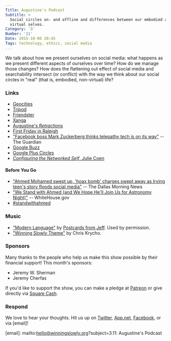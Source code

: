 ```yaml
---
Title: Augustine's Podcast
Subtitle: >
  Social circles on- and offline and differences between our embodied and
  virtual selves.
Category: '3'
Number: '11'
Date: 2015-10-06 20:45
Tags: technology, ethics, social media
...
```


We talk about how we present ourselves on social media: what happens as we
present different aspects of ourselves over time? How do we manage those
changes? How does the flattening out effect of social media and searchability
intersect (or conflict) with the way we think about our social circles in "real"
(that is, embodied, non-virtual) life?

### Links

  - [Geocities](https://en.wikipedia.org/wiki/Yahoo!_GeoCities)
  - [Tripod](https://en.wikipedia.org/wiki/Tripod.com)
  - [Friendster](https://en.wikipedia.org/wiki/Friendster)
  - [Xanga](https://en.wikipedia.org/wiki/Xanga)
  - [Augustine's _Retractions_](https://muse.jhu.edu/books/9780813211602)
  - [First Friday in Raleigh](http://www.godowntownraleigh.com/first-friday-raleigh)
  - ["Facebook boss Mark Zuckerberg thinks telepathy tech is on its way"](http://www.theguardian.com/technology/2015/jul/01/facebook-mark-zuckerberg-telepathy-tech) -- The Guardian
  - [Google Buzz](https://en.wikipedia.org/wiki/Google_Buzz)
  - [Google Plus Circles](https://www.google.com/+/learnmore/circles/)
  - [_Configuring the Networked Self_, Julie Coen](http://www.juliecohen.com/page5.php)

#### Before You Go

  - ["Ahmed Mohamed swept up, 'hoax bomb' charges swept away as Irving teen's story floods social media"](http://www.dallasnews.com/news/community-news/northwest-dallas-county/headlines/20150915-irving-ninth-grader-arrested-after-taking-homemade-clock-to-school.ece) -- The Dallas Morning News
  - ["We Stand with Ahmed (and We Hope He'll Join Us for Astronomy Night)"](https://www.whitehouse.gov/blog/2015/09/16/we-stand-ahmed-and-we-hope-hell-join-us-astronomy-night) -- WhiteHouse.gov
  - [#standwithahmed](https://twitter.com/hashtag/standwithahmed)

### Music

  - ["Modern Language"] by [Postcards from Jeff]. Used by permission.
  - ["Winning Slowly Theme"] by Chris Krycho.

["Modern Language"]: https://itunes.apple.com/us/album/modern-language/id1008360171
[Postcards from Jeff]: http://www.postcardsfromjeff.com
["Winning Slowly Theme"]: //soundcloud.com/chriskrycho/winning-slowly


### Sponsors
Many thanks to the people who help us make this show possible by their financial
support! This month's sponsors:

  - Jeremy W. Sherman
  - Jeremy Cherfas

If you'd like to support the show, you can make a pledge at [Patreon] or give
directly via [Square Cash].

[Patreon]: //www.patreon.com/winningslowly
[Square Cash]: //cash.me/$winningslowly

### Respond

We love to hear your thoughts. Hit us up on [Twitter], [App.net], [Facebook], or
via [email]!

[Twitter]: //www.twitter.com/winningslowly
[App.net]: //www.twitter.com/winningslowly
[Facebook]: //www.facebook.com/winningslowlypodcast
[email]: mailto:hello@winningslowly.org?subject=3.11: Augustine's Podcast
